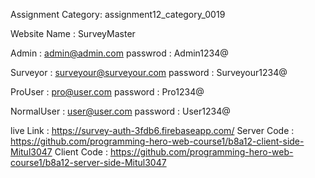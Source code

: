 

Assignment Category: assignment12_category_0019

Website Name : SurveyMaster

Admin    :  admin@admin.com
passwrod :  Admin1234@

Surveyor :  surveyour@surveyour.com
password :  Surveyour1234@

ProUser  :  pro@user.com
password :  Pro1234@ 

NormalUser : user@user.com
password   : User1234@

live Link   : https://survey-auth-3fdb6.firebaseapp.com/
Server Code : https://github.com/programming-hero-web-course1/b8a12-client-side-Mitul3047
Client Code : https://github.com/programming-hero-web-course1/b8a12-server-side-Mitul3047